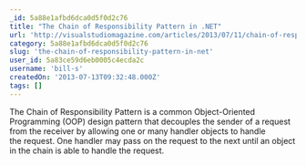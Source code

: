 ```yaml
---
_id: 5a88e1afbd6dca0d5f0d2c76
title: "The Chain of Responsibility Pattern in .NET"
url: 'http://visualstudiomagazine.com/articles/2013/07/11/chain-of-responsibility-pattern.aspx'
category: 5a88e1afbd6dca0d5f0d2c76
slug: 'the-chain-of-responsibility-pattern-in-net'
user_id: 5a83ce59d6eb0005c4ecda2c
username: 'bill-s'
createdOn: '2013-07-13T09:32:48.000Z'
tags: []
---
```


The Chain of Responsibility Pattern is a common Object-Oriented Programming (OOP) design pattern that decouples the sender of a request from the receiver by allowing one or many handler objects to handle the request. One handler may pass on the request to the next until an object in the chain is able to handle the request.
